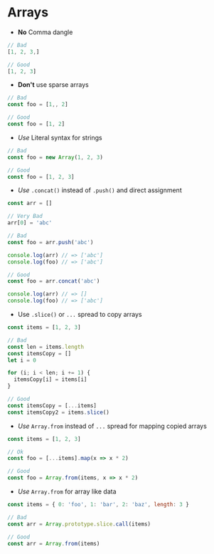 # Arrays

- **No** Comma dangle
```js
// Bad
[1, 2, 3,]

// Good
[1, 2, 3]
```

- **Don't** use sparse arrays
```js
// Bad
const foo = [1,, 2]

// Good
const foo = [1, 2]
```

- _Use_ Literal syntax for strings
```js
// Bad
const foo = new Array(1, 2, 3)

// Good
const foo = [1, 2, 3]
```

- _Use_ `.concat()` instead of `.push()` and direct assignment
```js
const arr = []

// Very Bad
arr[0] = 'abc'

// Bad
const foo = arr.push('abc')

console.log(arr) // => ['abc']
console.log(foo) // => ['abc']

// Good
const foo = arr.concat('abc')

console.log(arr) // => []
console.log(foo) // => ['abc']
```

- Use `.slice()` or `...` spread to copy arrays
```js
const items = [1, 2, 3]

// Bad
const len = items.length
const itemsCopy = []
let i = 0

for (i; i < len; i += 1) {
  itemsCopy[i] = items[i]
}

// Good
const itemsCopy = [...items]
const itemsCopy2 = items.slice()
```

- _Use_ `Array.from` instead of `...` spread for mapping copied arrays
```js
const items = [1, 2, 3]

// Ok
const foo = [...items].map(x => x * 2)

// Good
const foo = Array.from(items, x => x * 2)
```

- _Use_ `Array.from` for array like data
```js
const items = { 0: 'foo', 1: 'bar', 2: 'baz', length: 3 }

// Bad
const arr = Array.prototype.slice.call(items)

// Good
const arr = Array.from(items)
```
